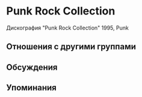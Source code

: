 # Punk Rock Collection

Дискография
"Punk Rock Collection" 1995, Punk

## Отношения с другими группами


## Обсуждения


## Упоминания

